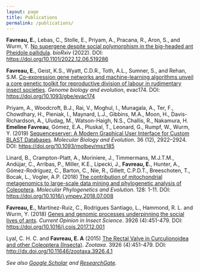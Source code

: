 ```yaml
---
layout: page
title: Publications
permalink: /publications/
---
```


 
**Favreau, E.**, Lebas, C., Stolle, E., Priyam, A., Pracana, R., Aron, S., and Wurm, Y. [No supergene despite social polymorphism in the big-headed ant Pheidole pallidula](https://doi.org/10.1101/2022.12.06.519286). _bioRxiv_ (2022). DOI: https://doi.org/10.1101/2022.12.06.519286 


**Favreau, E.**, Geist, K.S., Wyatt, C.D.R., Toth, A.L., Sumner, S., and Rehan, S.M. [Co-expression gene networks and machine-learning algorithms unveil a core genetic toolkit for reproductive division of labour in rudimentary insect societies](https://doi.org/10.1093/gbe/evac174). _Genome biology and evolution_, evac174. DOI: https://doi.org/10.1093/gbe/evac174


Priyam, A., Woodcroft, B.J., Rai, V., Moghul, I., Munagala, A., Ter, F., Chowdhary, H., Pieniak, I., Maynard, L.J., Gibbins, M.A., Moon, H., Davis-Richardson, A., Uludag, M., Watson-Haigh, N.S., Challis, R., Nakamura, H. **Emeline Favreau**, Gómez, E.A., Pluskal, T., Leonard, G., Rumpf, W., Wurm, Y. (2019) [Sequenceserver: A Modern Graphical User Interface for Custom BLAST Databases](https://doi.org/10.1093/molbev/msz185). _Molecular Biology and Evolution_. 36 (12), 2922–2924. DOI: https://doi.org/10.1093/molbev/msz185


Linard, B., Crampton-Platt, A., Moriniere, J., Timmermans, M.J.T.M., Andújar, C., Arribas, P., Miller, K.E., Lipecki, J., **Favreau, E.**, Hunter, A., Gómez-Rodríguez, C., Barton, C., Nie, R., Gillett, C.P.D.T., Breeschoten, T., Bocak, L., Vogler, A.P. (2018) [The contribution of mitochondrial metagenomics to large-scale data mining and phylogenetic analysis of Coleoptera](https://doi.org/10.1016/j.ympev.2018.07.008). _Molecular Phylogenetics and Evolution_. 128: 1-11. DOI: https://doi.org/10.1016/j.ympev.2018.07.008

**Favreau, E.**, Martínez-Ruiz, C., Rodrigues Santiago, L., Hammond, R. L. and Wurm, Y. (2018) [Genes and genomic processes underpinning the social lives of ants](https://doi.org/10.1016/j.cois.2017.12.001). _Current Opinion in Insect Science_. 3926 (4):451-479. DOI: https://doi.org/10.1016/j.cois.2017.12.001

Lyal, C. H. C. and **Favreau, E. A** (2015) [The Rectal Valve in Curculionoidea and other Coleoptera (Insecta)](http://dx.doi.org/10.11646/zootaxa.3926.4.1). _Zootaxa_. 3926 (4):451-479. DOI: http://dx.doi.org/10.11646/zootaxa.3926.4.1

_See also [Google Scholar](https://scholar.google.co.uk/citations?user=tVKGbegAAAAJ&hl=en) and [ResearchGate](https://www.researchgate.net/profile/Emeline_Favreau2)._
